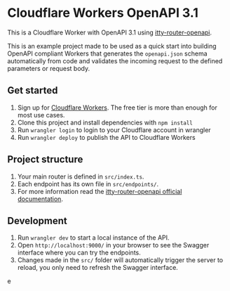 # Cloudflare Workers OpenAPI 3.1

This is a Cloudflare Worker with OpenAPI 3.1 using [itty-router-openapi](https://github.com/cloudflare/itty-router-openapi).

This is an example project made to be used as a quick start into building OpenAPI compliant Workers that generates the
`openapi.json` schema automatically from code and validates the incoming request to the defined parameters or request body.

## Get started

1. Sign up for [Cloudflare Workers](https://workers.dev). The free tier is more than enough for most use cases.
2. Clone this project and install dependencies with `npm install`
3. Run `wrangler login` to login to your Cloudflare account in wrangler
4. Run `wrangler deploy` to publish the API to Cloudflare Workers

## Project structure

1. Your main router is defined in `src/index.ts`.
2. Each endpoint has its own file in `src/endpoints/`.
3. For more information read the [itty-router-openapi official documentation](https://cloudflare.github.io/itty-router-openapi/).

## Development

1. Run `wrangler dev` to start a local instance of the API.
2. Open `http://localhost:9000/` in your browser to see the Swagger interface where you can try the endpoints.
3. Changes made in the `src/` folder will automatically trigger the server to reload, you only need to refresh the Swagger interface.



e
